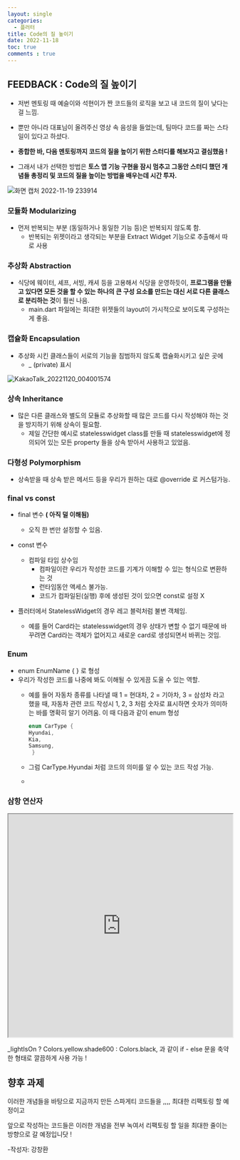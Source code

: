 ```yaml
---
layout: single
categories:
  - 플러터
title: Code의 질 높이기
date: 2022-11-18
toc: true
comments : true
---
```


## FEEDBACK : Code의 질 높이기

- 저번 멘토링 때 예슬이와 석현이가 짠 코드들의 로직을 보고 내 코드의 질이 낮다는 걸 느낌.
- 뿐만 아니라 대표님이 올려주신 영상 속 음성을 들었는데, 팀마다 코드를 짜는 스타일이 있다고 하셨다.
- **종합한 바, 다음 멘토링까지 코드의 질을 높이기 위한 스터디를 해보자고 결심했음 !**

- 그래서 내가 선택한 방법은 **토스 앱 기능 구현을 잠시 멈추고 그동안 스터디 했던 개념들 총정리 및 코드의 질을 높이는 방법을 배우는데 시간 투자.**
    
![화면 캡처 2022-11-19 233914](https://user-images.githubusercontent.com/110464205/202862295-c60aab56-1b69-4cb1-a91f-af1d150c0fe2.png)
    
### 모듈화 Modularizing

- 먼저 반복되는 부분 (동일하거나 동일한 기능 등)은 반복되지 않도록 함.
    - 반복되는 위젯이라고 생각되는 부분을 Extract Widget 기능으로 추출해서 따로 사용

### 추상화 Abstraction

- 식당에 웨이터, 셰프, 서빙, 캐셔 등을 고용해서 식당을 운영하듯이, **프로그램을 만들고 있다면 모든 것을 할 수 있는 하나의 큰 구성 요소를 만드는 대신 서로 다른 클래스로 분리하는 것**이 훨씬 나음.
    - main.dart 파일에는 최대한 위젯들의 layout이 가시적으로 보이도록 구성하는 게 좋음.

### 캡슐화 Encapsulation

- 추상화 시킨 클래스들이 서로의 기능을 침범하지 않도록 캡슐화시키고 싶은 곳에
    - _ (private) 표시
        
![KakaoTalk_20221120_004001574](https://user-images.githubusercontent.com/110464205/202862324-729a3e3a-92ae-4b7d-b5fc-2496b51b83e8.jpg)
        

### 상속 Inheritance

- 많은 다른 클래스와 별도의 모듈로 추상화할 때 많은 코드를 다시 작성해야 하는 것을 방지하기 위해 상속이 필요함.
    - 제일 간단한 예시로 statelesswidget class를 만들 때 statelesswidget에 정의되어 있는 모든 property 들을 상속 받아서 사용하고 있었음.

### 다형성 Polymorphism

- 상속받을 때 상속 받은 메서드 등을 우리가 원하는 대로 @override 로 커스텀가능.

### final vs const

- final 변수 **( 아직 덜 이해됨)**
    - 오직 한 번만 설정할 수 있음.
- const 변수
    - 컴파일 타임 상수임
        - 컴파일이란 우리가 작성한 코드를 기계가 이해할 수 있는 형식으로 변환하는 것
        - 런타임동안 액세스 불가능.
        - 코드가 컴파일된(실행) 후에 생성된 것이 있으면 const로 설정 X
        
- 플러터에서 StatelessWidget의 경우 레고 블럭처럼 불변 객체임.
    - 예를 들어 Card라는 statelesswidget의 경우 상태가 변할 수 없기 때문에 바꾸려면 Card라는 객체가 없어지고 새로운 card로 생성되면서 바뀌는 것임.

### Enum

- enum EnumName { } 로 형성
- 우리가 작성한 코드를 나중에 봐도 이해될 수 있게끔 도울 수 있는 역할.
    - 예를 들어 자동차 종류를 나타낼 때 1 = 현대차, 2 = 기아차, 3 = 삼성차 라고 했을 때, 자동차 관련 코드 작성시 1, 2, 3 처럼 숫자로 표시하면 숫자가 의미하는 바를 명확히 알기 어려움. 이 때 다음과 같이 enum 형성
        
        ```dart
        enum CarType { 
        Hyundai,
        Kia,
        Samsung,
         }
        ```
        
    - 그럼 CarType.Hyundai 처럼 코드의 의미를 알 수 있는 코드 작성 가능.
    - 
### 삼항 연산자 

<iframe src="https://dartpad.dev/embed-flutter.html?id=d70d2487c6ab42cba8b3194205801786" style="width:100%; height:500px"></iframe>

_lightIsOn ? Colors.yellow.shade600 : Colors.black, 과 같이 if - else 문을 축약한 형태로 깔끔하게 사용 가능 !

## 향후 과제 

이러한 개념들을 바탕으로 지금까지 만든 스파게티 코드들을 ,,,, 최대한 리팩토링 할 예정이고 

앞으로 작성하는 코드들은 이러한 개념을 전부 녹여서 리팩토링 할 일을 최대한 줄이는 방향으로 갈 예정입니닷 ! 

-작성자: 강창환 

